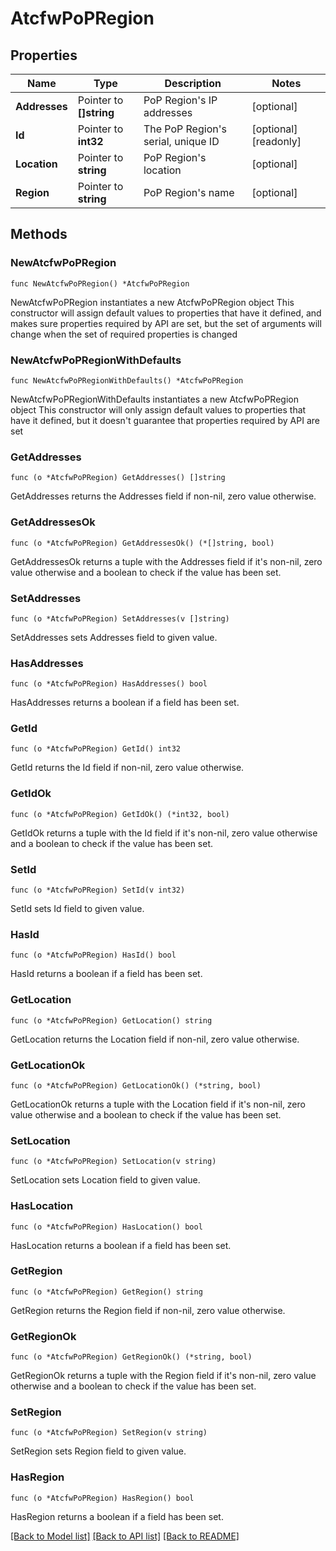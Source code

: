 # AtcfwPoPRegion

## Properties

Name | Type | Description | Notes
------------ | ------------- | ------------- | -------------
**Addresses** | Pointer to **[]string** | PoP Region&#39;s IP addresses | [optional] 
**Id** | Pointer to **int32** | The PoP Region&#39;s serial, unique ID | [optional] [readonly] 
**Location** | Pointer to **string** | PoP Region&#39;s location | [optional] 
**Region** | Pointer to **string** | PoP Region&#39;s name | [optional] 

## Methods

### NewAtcfwPoPRegion

`func NewAtcfwPoPRegion() *AtcfwPoPRegion`

NewAtcfwPoPRegion instantiates a new AtcfwPoPRegion object
This constructor will assign default values to properties that have it defined,
and makes sure properties required by API are set, but the set of arguments
will change when the set of required properties is changed

### NewAtcfwPoPRegionWithDefaults

`func NewAtcfwPoPRegionWithDefaults() *AtcfwPoPRegion`

NewAtcfwPoPRegionWithDefaults instantiates a new AtcfwPoPRegion object
This constructor will only assign default values to properties that have it defined,
but it doesn't guarantee that properties required by API are set

### GetAddresses

`func (o *AtcfwPoPRegion) GetAddresses() []string`

GetAddresses returns the Addresses field if non-nil, zero value otherwise.

### GetAddressesOk

`func (o *AtcfwPoPRegion) GetAddressesOk() (*[]string, bool)`

GetAddressesOk returns a tuple with the Addresses field if it's non-nil, zero value otherwise
and a boolean to check if the value has been set.

### SetAddresses

`func (o *AtcfwPoPRegion) SetAddresses(v []string)`

SetAddresses sets Addresses field to given value.

### HasAddresses

`func (o *AtcfwPoPRegion) HasAddresses() bool`

HasAddresses returns a boolean if a field has been set.

### GetId

`func (o *AtcfwPoPRegion) GetId() int32`

GetId returns the Id field if non-nil, zero value otherwise.

### GetIdOk

`func (o *AtcfwPoPRegion) GetIdOk() (*int32, bool)`

GetIdOk returns a tuple with the Id field if it's non-nil, zero value otherwise
and a boolean to check if the value has been set.

### SetId

`func (o *AtcfwPoPRegion) SetId(v int32)`

SetId sets Id field to given value.

### HasId

`func (o *AtcfwPoPRegion) HasId() bool`

HasId returns a boolean if a field has been set.

### GetLocation

`func (o *AtcfwPoPRegion) GetLocation() string`

GetLocation returns the Location field if non-nil, zero value otherwise.

### GetLocationOk

`func (o *AtcfwPoPRegion) GetLocationOk() (*string, bool)`

GetLocationOk returns a tuple with the Location field if it's non-nil, zero value otherwise
and a boolean to check if the value has been set.

### SetLocation

`func (o *AtcfwPoPRegion) SetLocation(v string)`

SetLocation sets Location field to given value.

### HasLocation

`func (o *AtcfwPoPRegion) HasLocation() bool`

HasLocation returns a boolean if a field has been set.

### GetRegion

`func (o *AtcfwPoPRegion) GetRegion() string`

GetRegion returns the Region field if non-nil, zero value otherwise.

### GetRegionOk

`func (o *AtcfwPoPRegion) GetRegionOk() (*string, bool)`

GetRegionOk returns a tuple with the Region field if it's non-nil, zero value otherwise
and a boolean to check if the value has been set.

### SetRegion

`func (o *AtcfwPoPRegion) SetRegion(v string)`

SetRegion sets Region field to given value.

### HasRegion

`func (o *AtcfwPoPRegion) HasRegion() bool`

HasRegion returns a boolean if a field has been set.


[[Back to Model list]](../README.md#documentation-for-models) [[Back to API list]](../README.md#documentation-for-api-endpoints) [[Back to README]](../README.md)


